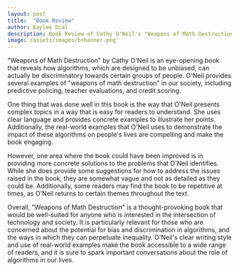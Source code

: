 ```yaml
---
layout: post
title:  "Book Review"
author: Kaylee Dial
description: Book Review of Cathy O'Neil's "Weapons of Math Destruction"
image: /assets/images/brbanner.png
---
```


"Weapons of Math Destruction" by Cathy O'Neil is an eye-opening book that reveals how algorithms, which are designed to be unbiased, can actually be discriminatory towards certain groups of people. O'Neil provides several examples of "weapons of math destruction" in our society, including predictive policing, teacher evaluations, and credit scoring.

One thing that was done well in this book is the way that O'Neil presents complex topics in a way that is easy for readers to understand. She uses clear language and provides concrete examples to illustrate her points. Additionally, the real-world examples that O'Neil uses to demonstrate the impact of these algorithms on people's lives are compelling and make the book engaging.

However, one area where the book could have been improved is in providing more concrete solutions to the problems that O'Neil identifies. While she does provide some suggestions for how to address the issues raised in the book, they are somewhat vague and not as detailed as they could be. Additionally, some readers may find the book to be repetitive at times, as O'Neil returns to certain themes throughout the text.

Overall, "Weapons of Math Destruction" is a thought-provoking book that would be well-suited for anyone who is interested in the intersection of technology and society. It is particularly relevant for those who are concerned about the potential for bias and discrimination in algorithms, and the ways in which they can perpetuate inequality. O'Neil's clear writing style and use of real-world examples make the book accessible to a wide range of readers, and it is sure to spark important conversations about the role of algorithms in our lives.
